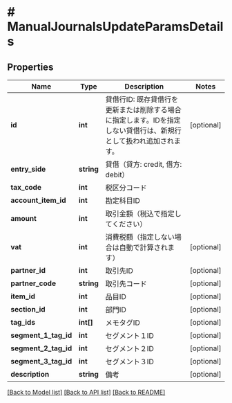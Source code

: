 # # ManualJournalsUpdateParamsDetails

## Properties

Name | Type | Description | Notes
------------ | ------------- | ------------- | -------------
**id** | **int** | 貸借行ID: 既存貸借行を更新または削除する場合に指定します。IDを指定しない貸借行は、新規行として扱われ追加されます。 | [optional] 
**entry_side** | **string** | 貸借（貸方: credit, 借方: debit） | 
**tax_code** | **int** | 税区分コード | 
**account_item_id** | **int** | 勘定科目ID | 
**amount** | **int** | 取引金額（税込で指定してください） | 
**vat** | **int** | 消費税額（指定しない場合は自動で計算されます） | [optional] 
**partner_id** | **int** | 取引先ID | [optional] 
**partner_code** | **string** | 取引先コード | [optional] 
**item_id** | **int** | 品目ID | [optional] 
**section_id** | **int** | 部門ID | [optional] 
**tag_ids** | **int[]** | メモタグID | [optional] 
**segment_1_tag_id** | **int** | セグメント１ID | [optional] 
**segment_2_tag_id** | **int** | セグメント２ID | [optional] 
**segment_3_tag_id** | **int** | セグメント３ID | [optional] 
**description** | **string** | 備考 | [optional] 

[[Back to Model list]](../../README.md#documentation-for-models) [[Back to API list]](../../README.md#documentation-for-api-endpoints) [[Back to README]](../../README.md)


